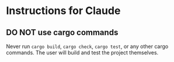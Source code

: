 # Instructions for Claude

## DO NOT use cargo commands

Never run `cargo build`, `cargo check`, `cargo test`, or any other cargo commands.
The user will build and test the project themselves.
